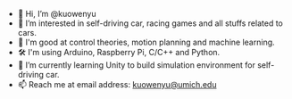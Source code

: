 - 👋 Hi, I’m @kuowenyu
- 👀 I’m interested in self-driving car, racing games and all stuffs related to cars.
- 💪 I'm good at control theories, motion planning and machine learning.
- 🛠 I'm using Arduino, Raspberry Pi, C/C++ and Python.
- 🌱 I’m currently learning Unity to build simulation environment for self-driving car.
- 📫 Reach me at email address: kuowenyu@umich.edu
